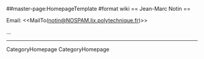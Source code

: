 ##master-page:HomepageTemplate
#format wiki
== Jean-Marc Notin ==

Email: <<MailTo(notin@NOSPAM.lix.polytechnique.fr)>>

...

----
CategoryHomepage CategoryHomepage
